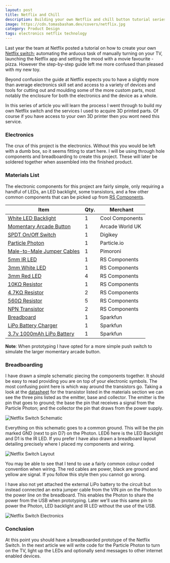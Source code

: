 ```yaml
---
layout: post
title: Netflix and Chill
description: Building your own Netflix and chill button tutorial series starting with the electronics.
image: https://cdn.tomasbasham.dev/covers/netflix.jpg
category: Product Design
tags: electronics netflix technology
---
```

Last year the team at Netflix posted a tutorial on how to create your own
[Netflix switch](http://makeit.netflix.com/the-switch); automating the arduous
task of manually turning on your TV, launching the Netflix app and setting the
mood with a movie favourite - pizza. However the step-by-step guide left me
more confused than pleased with my new toy.

Beyond confusion the guide at Netflix expects you to have a slightly more than
average electronics skill set and access to a variety of devices and tools for
cutting out and moulding some of the more custom parts, most notably the
enclosure for both the electronics and the device as a whole.

In this series of article you will learn the process I went through to build my
own Netflix switch and the services I used to acquire 3D printed parts. Of
course if you have access to your own 3D printer then you wont need this
service.

### Electronics

The crux of this project is the electronics. Without this you would be left
with a dumb box, so it seems fitting to start here. I will be using through
hole components and breadboarding to create this project. These will later be
soldered together when assembled into the finished product.

### Materials List

The electronic components for this project are fairly simple, only requiring a
handful of LEDs, an LED backlight, some transistors, and a few other common
components that can be picked up from [RS
Components](http://uk.rs-online.com/web/).

| Item                                                                                                            | Qty. | Merchant        |
|-----------------------------------------------------------------------------------------------------------------|------|-----------------|
| [White LED Backlight](https://www.coolcomponents.co.uk/white-led-backlight-module-small-12mm-x-40mm.html)       | 1    | Cool Components |
| [Momentary Arcade Button](http://www.arcadeworlduk.com/products/Chrome-Ultralux-Illuminated-Arcade-Button.html) | 1    | Arcade World UK |
| [SPDT On/Off Switch](http://www.digikey.com/product-detail/en/EG1201A/EG1902-ND/101723)                         | 1    | Digikey         |
| [Particle Photon](https://store.particle.io/)                                                                   | 1    | Particle.io     |
| [Male-to-Male Jumper Cables](https://shop.pimoroni.com/products/jumper-jerky)                                   | 1    | Pimoroni        |
| [5mm IR LED](http://uk.rs-online.com/web/p/ir-leds/6997635/)                                                    | 1    | RS Components   |
| [3mm White LED](http://uk.rs-online.com/web/p/visible-leds/8184452/)                                            | 1    | RS Components   |
| [3mm Red LED](http://uk.rs-online.com/web/p/visible-leds/7734053/)                                              | 4    | RS Components   |
| [10KΩ Resistor](http://uk.rs-online.com/web/p/through-hole-fixed-resistors/0148736/)                            | 1    | RS Components   |
| [4.7KΩ Resistor](http://uk.rs-online.com/web/p/through-hole-fixed-resistors/0148663/)                           | 2    | RS Components   |
| [560Ω Resistor](http://uk.rs-online.com/web/p/through-hole-fixed-resistors/0148449/)                            | 5    | RS Components   |
| [NPN Transistor](http://uk.rs-online.com/web/p/bipolar-transistors/7390385/)                                    | 2    | RS Components   |
| [Breadboard](https://www.sparkfun.com/products/12002)                                                           | 1    | Sparkfun        |
| [LiPo Battery Charger](https://www.sparkfun.com/products/10217)                                                 | 1    | Sparkfun        |
| [3.7v 1000mAh LiPo Battery](https://www.sparkfun.com/products/339)                                              | 1    | Sparkfun        |

**Note**: When prototyping I have opted for a more simple push switch to
simulate the larger momentary arcade button.

### Breadboarding

I have drawn a simple schematic piecing the components together. It should be
easy to read providing you are on top of your electronic symbols. The most
confusing point here is which way around the transistors go. Taking a look at
the
[datasheet](http://docs-europe.electrocomponents.com/webdocs/13d1/0900766b813d19a8.pdf)
for the transistor listed in the materials section we can see the three pins
listed as the emitter, base and collector. The emitter is the pin that goes to
ground; the base the pin that receives a signal from the Particle Photon; and
the collector the pin that draws from the power supply.

![Netflix Switch Schematic](https://cdn.tomasbasham.dev/posts/netflix-and-chill/netflix-switch-schematic.png)

Everything on this schematic goes to a common ground. This will be the pin
marked GND (next to pin D7) on the Photon. LED6 here is the LED Backlight and
D1 is the IR LED. If you prefer I have also drawn a breadboard layout detailing
precisely where I placed my components and wiring.

![Netflix Switch Layout](https://cdn.tomasbasham.dev/posts/netflix-and-chill/netflix-switch-layout.png)

You may be able to see that I tend to use a fairly common colour coded
convention when wiring. The red cables are power, black are ground and yellow
are signal. If you follow this style then you cannot go wrong.

I have also not yet attached the external LiPo battery to the circuit but
instead connected an extra jumper cable from the VIN pin on the Photon to the
power line on the breadboard. This enables the Photon to share the power from
the USB when prototyping. Later we'll use this same pin to power the Photon,
LED backlight and IR LED without the use of the USB.

![Netflix Switch Electronics](https://cdn.tomasbasham.dev/posts/netflix-and-chill/netflix-switch-electronics.jpg)

### Conclusion

At this point you should have a breadboarded prototype of the Netflix Switch.
In the next article we will write code for the Particle Photon to turn on the
TV, light up the LEDs and optionally send messages to other internet enabled
devices.
